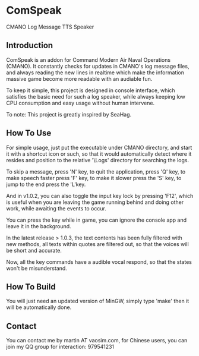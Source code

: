 # ComSpeak
CMANO Log Message TTS Speaker

## Introduction
ComSpeak is an addon for Command Modern Air Naval Operations (CMANO).
It constantly checks for updates in CMANO's log message files, and always
reading the new lines in realtime which make the information massive game
become more readable with an audiable fun.

To keep it simple, this project is designed in console interface, which
satisfies the basic need for such a log speaker, while always keeping low
CPU consumption and easy usage without human intervene.

To note: This project is greatly inspired by SeaHag.

## How To Use
For simple usage, just put the executable under CMANO directory, and start
it with a shortcut icon or such, so that it would automatically detect
where it resides and position to the relative '\Logs' directory for
searching the logs.

To skip a message, press 'N' key, to quit the application, press 'Q' key,
to make speech faster press 'F' key, to make it slower press the 'S' key,
to jump to the end press the 'L'key.

And in v1.0.2, you can also toggle the input key lock by pressing 'F12',
which is useful when you are leaving the game running behind and doing
other work, while awaiting the events to occur.

You can press the key while in game, you can ignore the console app and
leave it in the background.

In the latest release > 1.0.3, the text contents has been fully filtered
with new methods, all texts within quotes are filtered out, so that the
voices will be short and accurate.

Now, all the key commands have a audible vocal respond, so that the states
won't be misunderstand.

## How To Build
You will just need an updated version of MinGW, simply type 'make' then
it will be automatically done.

## Contact
You can contact me by martin AT vaosim.com, for Chinese users, you can join
my QQ group for interaction: 979541231

